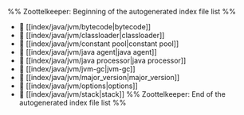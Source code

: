 %% Zoottelkeeper: Beginning of the autogenerated index file list  %%
- 📄 [[index/java/jvm/bytecode|bytecode]]
- 📄 [[index/java/jvm/classloader|classloader]]
- 📄 [[index/java/jvm/constant pool|constant pool]]
- 📄 [[index/java/jvm/java agent|java agent]]
- 📄 [[index/java/jvm/java processor|java processor]]
- 📄 [[index/java/jvm/jvm-gc|jvm-gc]]
- 📄 [[index/java/jvm/major_version|major_version]]
- 📄 [[index/java/jvm/options|options]]
- 📄 [[index/java/jvm/stack|stack]]
%% Zoottelkeeper: End of the autogenerated index file list  %%
